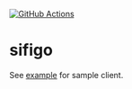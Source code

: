 [![GitHub Actions](https://img.shields.io/github/actions/workflow/status/softiron/hypercloud-api/build.yaml?branch=main)](https://github.com/softiron/hypercloud-api/actions?query=workflow%3Abuild)

# sifigo

See [example](example/main.go) for sample client.
